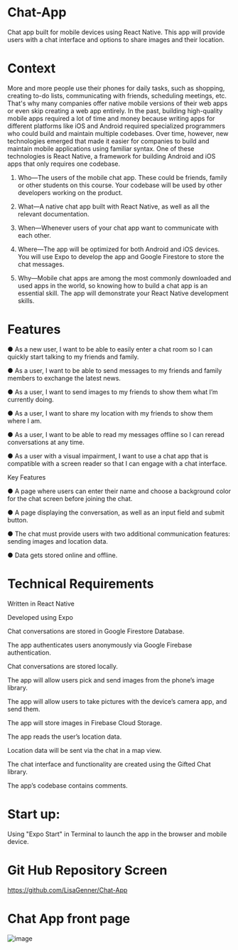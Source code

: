 # Chat-App

Chat app built for mobile devices using React Native.  This app will provide users with a chat interface and options to share images and their location.

# Context
More and more people use their phones for daily tasks, such as shopping, creating to-do lists,
communicating with friends, scheduling meetings, etc. That's why many companies offer native
mobile versions of their web apps or even skip creating a web app entirely.
In the past, building high-quality mobile apps required a lot of time and money because writing apps
for different platforms like iOS and Android required specialized programmers who could build and
maintain multiple codebases.
Over time, however, new technologies emerged that made it easier for companies to build and
maintain mobile applications using familiar syntax. One of these technologies is React Native, a
framework for building Android and iOS apps that only requires one codebase.


1. Who—The users of the mobile chat app. These could be friends, family or other
students on this course. Your codebase will be used by other developers working on
the product. 

2. What—A native chat app built with React Native, as well as all the relevant
documentation.

3. When—Whenever users of your chat app want to communicate with each other.
 
4. Where—The app will be optimized for both Android and iOS devices. You will use
Expo to develop the app and Google Firestore to store the chat messages.

5. Why—Mobile chat apps are among the most commonly downloaded and used apps
in the world, so knowing how to build a chat app is an essential skill. The app
will demonstrate your React Native development skills.

# Features
● As a new user, I want to be able to easily enter a chat room so I can quickly start talking to my
friends and family.

● As a user, I want to be able to send messages to my friends and family members to exchange
the latest news.

● As a user, I want to send images to my friends to show them what I’m currently doing.

● As a user, I want to share my location with my friends to show them where I am.

● As a user, I want to be able to read my messages offline so I can reread conversations at any
time.

● As a user with a visual impairment, I want to use a chat app that is compatible with a screen
reader so that I can engage with a chat interface.

 Key Features
 
● A page where users can enter their name and choose a background color for the chat screen
before joining the chat.

● A page displaying the conversation, as well as an input field and submit button.

● The chat must provide users with two additional communication features: sending images
and location data.

● Data gets stored online and offline.


# Technical Requirements

Written in React Native

Developed using Expo

Chat conversations are stored in Google Firestore Database.
 
The app authenticates users anonymously via Google Firebase authentication.

Chat conversations are stored locally.

The app will allow users pick and send images from the phone’s image library.

The app will allow users to take pictures with the device’s camera app, and send them.

The app will store images in Firebase Cloud Storage.

The app reads the user’s location data.

Location data will be sent via the chat in a map view.

The chat interface and functionality are created using the Gifted Chat library.

The app’s codebase contains comments.

# Start up:
Using "Expo Start" in Terminal to launch the app in the browser and mobile device.

# Git Hub Repository Screen

https://github.com/LisaGenner/Chat-App

# Chat App front page

![image](https://github.com/LisaGenner/Chat-App/assets/116294867/593c13f5-e316-48d6-aa9d-ddc7c08ab12c)





